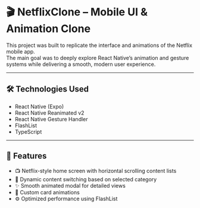 # 🎬 NetflixClone – Mobile UI & Animation Clone

This project was built to replicate the interface and animations of the Netflix mobile app.  
The main goal was to deeply explore React Native’s animation and gesture systems while delivering a smooth, modern user experience.

---

## 🛠️ Technologies Used

- React Native (Expo)
- React Native Reanimated v2
- React Native Gesture Handler
- FlashList
- TypeScript

---

## 🚀 Features

- 📺 Netflix-style home screen with horizontal scrolling content lists  
- 🔄 Dynamic content switching based on selected category  
- ✨ Smooth animated modal for detailed views  
- 🎯 Custom card animations  
- ⚙️ Optimized performance using FlashList
